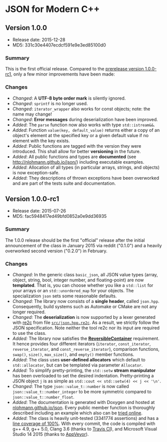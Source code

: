 # JSON for Modern C++

## Version 1.0.0

- Release date: 2015-12-28
- MD5: 331c30e4407ecdcf591e9e3ed85100d0

### Summary

This is the first official release. Compared to the [prerelease version 1.0.0-rc1](https://github.com/nlohmann/json/releases/tag/v1.0.0-rc1), only a few minor improvements have been made:

### Changes

- *Changed*: A **UTF-8 byte order mark** is silently ignored.
- *Changed*: `sprintf` is no longer used.
- *Changed*: `iterator_wrapper` also works for const objects; note: the name may change!
- *Changed*: **Error messages** during deserialization have been improved.
- *Added*: The `parse` function now also works with type `std::istream&&`.
- *Added*: Function `value(key, default_value)` returns either a copy of an object's element at the specified key or a given default value if no element with the key exists.
- *Added*: Public functions are tagged with the version they were introduced. This shall allow for better **versioning** in the future.
- *Added*: All public functions and types are **documented** (see http://nlohmann.github.io/json/) including executable examples.
- *Added*: Allocation of all types (in particular arrays, strings, and objects) is now exception-safe.
- *Added*: They descriptions of thrown exceptions have been overworked and are part of the tests suite and documentation.

## Version 1.0.0-rc1

- Release date: 2015-07-26
- MD5: fac5948417ed49bfd0852a0e9dd36935

### Summary

The 1.0.0 release should be the first "official" release after the initial announcement of the class in January 2015 via reddit ("0.1.0") and a heavily overworked second version ("0.2.0") in February.

### Changes

- *Changed:* In the generic class `basic_json`, all JSON value types (array, object, string, bool, integer number, and floating-point) are now **templated**. That is, you can choose whether you like a `std::list` for your arrays or an `std::unordered_map` for your objects. The specialization `json` sets some reasonable defaults.
- *Changed:* The library now consists of a **single header**, called `json.hpp`. Consequently, build systems such as Automake or CMake are not any longer required.
- *Changed:* The **deserialization** is now supported by a lexer generated with [re2c](http://re2c.org) from file [`src/json.hpp.re2c`](https://github.com/nlohmann/json/blob/master/src/json.hpp.re2c). As a result, we strictly follow the JSON specification. Note neither the tool re2c nor its input are required to use the class.
- *Added:* The library now satisfies the [**ReversibleContainer**](http://en.cppreference.com/w/cpp/concept/ReversibleContainer) requirement. It hence provides four different iterators (`iterator`, `const_iterator`, `reverse_iterator`, and `const_reverse_iterator`), comparison functions, `swap()`, `size()`, `max_size()`, and `empty()` member functions.
- *Added*: The class uses **user-defined allocators** which default to `std::allocator`, but can be templated via parameter `Allocator`.
- *Added:* To simplify pretty-printing, the `std::setw` **stream manipulator** has been overloaded to set the desired indentation. Pretty-printing a JSON object `j` is as simple as `std::cout << std::setw(4) << j << '\n'`.
- *Changed*: The type `json::value_t::number` is now called `json::value_t::number_integer` to be more symmetric compared to `json::value_t::number_float`.
-  *Added*: The documentation is generated with Doxygen and hosted at [nlohmann.github.io/json](http://nlohmann.github.io/json/). Every public member function is thoroughly described including an example which also can be [tried online](http://melpon.org/wandbox/permlink/GnGKwji06WeVonlI).
- *Added*: The class is heavily unit-tested (3341774 assertions) and has a [line coverage of 100%](https://coveralls.io/github/nlohmann/json). With every commit, the code is compiled with g++ 4.9, g++ 5.0, Clang 3.6 (thanks to [Travis CI](https://travis-ci.org/nlohmann/json)), and Microsoft Visual Studio 14 2015 (thanks to [AppVeyor](https://ci.appveyor.com/project/nlohmann/json)).

